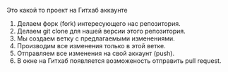 Это какой то проект на Гитхаб аккаунте

1. Делаем форк (fork) интересующего нас репозитория.
2. Делаем git clone для нашей версии этого репозитория.
3. Мы создаем ветку с предлагаемыми изменениями.
4. Производим все изменения только в этой ветке.
5. Отправляем все изменения на свой аккаунт (push).
6. В окне на Гитхаб появляется возможеность отправить pull request.
